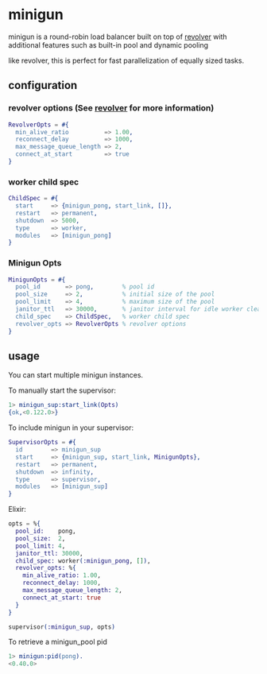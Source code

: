 # minigun

minigun is a round-robin load balancer built on top of [revolver](https://github.com/odo/revolver) with additional features such as built-in pool and dynamic pooling

like revolver, this is perfect for fast parallelization of equally sized tasks.

## configuration

### revolver options (See [revolver](https://github.com/odo/revolver) for more information)
```erlang
RevolverOpts = #{
  min_alive_ratio          => 1.00,
  reconnect_delay          => 1000,
  max_message_queue_length => 2,
  connect_at_start         => true
}
```

### worker child spec
```erlang
ChildSpec = #{
  start     => {minigun_pong, start_link, []},
  restart   => permanent,
  shutdown  => 5000,
  type      => worker,
  modules   => [minigun_pong]
}
```

### Minigun Opts
```erlang
MinigunOpts = #{
  pool_id       => pong,        % pool id
  pool_size     => 2,           % initial size of the pool
  pool_limit    => 4,           % maximum size of the pool
  janitor_ttl   => 30000,       % janitor interval for idle worker cleanup
  child_spec    => ChildSpec,   % worker child spec
  revolver_opts => RevolverOpts % revolver options
}
```

## usage

You can start multiple minigun instances.

To manually start the supervisor:
```erlang
1> minigun_sup:start_link(Opts)
{ok,<0.122.0>}
```

To include minigun in your supervisor:
```erlang
SupervisorOpts = #{
  id        => minigun_sup
  start     => {minigun_sup, start_link, MinigunOpts},
  restart   => permanent,
  shutdown  => infinity,
  type      => supervisor,
  modules   => [minigun_sup]
}
```

Elixir:
```elixir
opts = %{
  pool_id:    pong,
  pool_size:  2,
  pool_limit: 4,
  janitor_ttl: 30000,
  child_spec: worker(:minigun_pong, []),
  revolver_opts: %{
    min_alive_ratio: 1.00,
    reconnect_delay: 1000,
    max_message_queue_length: 2,
    connect_at_start: true
  }
}

supervisor(:minigun_sup, opts)
```

To retrieve a minigun_pool pid

```erlang
1> minigun:pid(pong).
<0.40.0>
```
